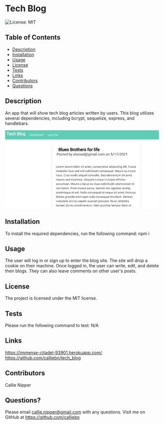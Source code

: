 # Tech Blog

![License: MIT](https://img.shields.io/badge/License-MIT-yellow.svg)

## Table of Contents

- [Description](#description)
- [Installation](#installation)
- [Usage](#usage)
- [License](#license)
- [Tests](#tests)
- [Links](#links)
- [Contributors](#contributors)
- [Questions](#questions)

## Description

An app that will show tech blog articles written by users. This blog utilizes several dependencies, including bcrypt, sequelize, express, and handlebars.

![Screenshot of TechBlog](public/images/tech_blog.png)

## Installation

To install the required dependencies, run the following command:
npm i

## Usage

The user will log in or sign up to enter the blog site. The site will drop a cookie on their machine. Once logged in, the user can write, edit, and delete their blogs. They can also leave comments on other user's posts.

## License

The project is licensed under the MIT license.

## Tests

Please run the following command to test:
N/A

## Links

https://immense-citadel-93901.herokuapp.com/
https://github.com/calliebn/tech_blog

## Contributors

Callie Nipper

## Questions?

Please email callie.nipper@gmail.com with any questions.
Visit me on GitHub at https://github.com/calliebn
